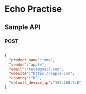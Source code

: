 # Echo Practise

## Sample API
### POST
```json

{
  "product_name":"one",
  "vendor":"apple",
  "email":"test@gmail.com",
  "website":"https://apple.com",
  "country":"US",
  "default_device_ip":"192:168:9:8"
}

```